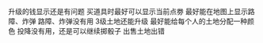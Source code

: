 
升级的钱显示还是有问题 
买道具时最好可以显示当前点劵
最好能在地图上显示路障、炸弹
路障、炸弹没有用
3级土地还能升级
最好能给每个人的土地分配一种颜色
投降没有用，还是可以继续掷骰子
出售土地出错
